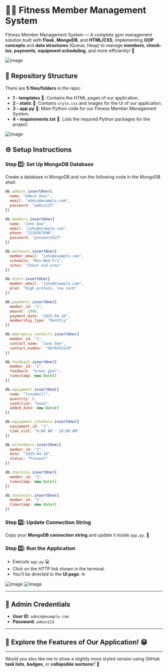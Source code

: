 
# 🏋️‍♂️ Fitness Member Management System
Fitness Member Management System — A complete gym management solution built with **Flask**, **MongoDB**, and **HTML/CSS**, implementing **OOP concepts** and **data structures** (Queue, Heap) to manage **members**, **check-ins**, **payments**, **equipment scheduling**, and more efficiently! 🚀

![image](https://github.com/user-attachments/assets/9659cdaf-cb12-4226-9373-725d861224af)

## 📁 Repository Structure
There are **5 files/folders** in the repo:
- **1 - templates** 🧩: Contains the HTML pages of our application.
- **2 - static** 🎨: Contains `style.css` and images for the UI of our application.
- **3 - app.py** 🐍: Main Python code for our Fitness Member Management System.
- **4 - requirements.txt** 📜: Lists the required Python packages for the project.

![image](https://github.com/user-attachments/assets/38e77334-f7d8-4c6f-8d2b-d4747643f3a0)

## ⚙️ Setup Instructions

### Step 1️⃣: Set Up MongoDB Database
Create a database in MongoDB and run the following code in the MongoDB shell:

```javascript
db.admins.insertOne({
  name: "Admin User",
  email: "admin@example.com",
  password: "admin123"
})

db.members.insertOne({
  name: "John Doe",
  email: "john@example.com",
  phone: "1234567890",
  password: "password123"
})

db.workouts.insertOne({
  member_email: "john@example.com",
  schedule: "Mon-Wed-Fri",
  notes: "Chest and arms"
})

db.diets.insertOne({
  member_email: "john@example.com",
  plan: "High protein, low carb"
})

db.payments.insertOne({
  member_id: "1",
  amount: 1000,
  payment_date: "2025-04-16",
  membership_type: "Monthly"
})

db.emergency_contacts.insertOne({
  member_id: "1",
  contact_name: "Jane Doe",
  contact_number: "9876543210"
})

db.feedback.insertOne({
  member_id: "1",
  feedback: "Great gym!",
  timestamp: new Date()
})

db.equipment.insertOne({
  name: "Treadmill",
  quantity: 5,
  condition: "Good",
  added_date: new Date()
})

db.equipment_schedule.insertOne({
  equipment_id: "1",
  time_slot: "9:00 AM - 10:00 AM"
})

db.attendance.insertOne({
  member_id: "1",
  date: "2025-04-16",
  status: "Present"
})

db.checkins.insertOne({
  member_id: "1",
  timestamp: new Date()
})

db.checkouts.insertOne({
  member_id: "1",
  timestamp: new Date()
})
```

### Step 2️⃣: Update Connection String
Copy your **MongoDB connection string** and update it inside `app.py`. 🔗

### Step 3️⃣: Run the Application
- Execute `app.py` 💻
- Click on the HTTP link shown in the terminal.
- You’ll be directed to the **UI page**. 🌐

![image](https://github.com/user-attachments/assets/4a1116e4-806f-4a57-9045-043a64aebb65)
![image](https://github.com/user-attachments/assets/ed0f7c20-d6b2-4f35-ae25-c244befdcb9a)

---

## 🔑 Admin Credentials
- **User ID**: `admin@example.com`
- **Password**: `admin123`

---

## 🎯 Explore the Features of Our Application! 😁

---

Would you also like me to show a slightly more styled version using GitHub **task lists**, **badges**, or **collapsible sections**? 🚀
